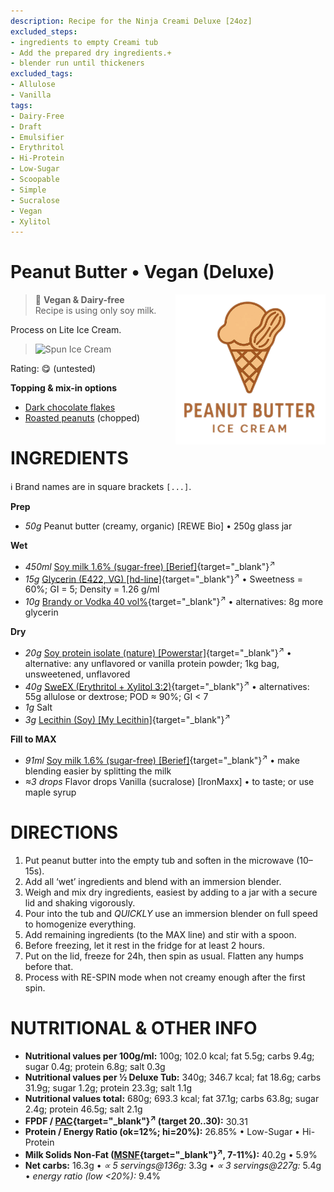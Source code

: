 ```yaml
---
description: Recipe for the Ninja Creami Deluxe [24oz]
excluded_steps:
- ingredients to empty Creami tub
- Add the prepared dry ingredients.+
- blender run until thickeners
excluded_tags:
- Allulose
- Vanilla
tags:
- Dairy-Free
- Draft
- Emulsifier
- Erythritol
- Hi-Protein
- Low-Sugar
- Scoopable
- Simple
- Sucralose
- Vegan
- Xylitol
---
```

# Peanut Butter • Vegan (Deluxe)
<img style="float: right; margin-left: 1.5em;" width=240 alt="Logo" src="https://raw.githubusercontent.com/jhermann/ice-creamery/refs/heads/main/recipes/PB%20Mix/pb-ice-cream-logo.png" />

> 🌿 **Vegan & Dairy-free**<br />Recipe is using only soy milk.

Process on Lite Ice Cream.

> <img width=360 alt="Spun Ice Cream" src="" class="zoomable" />

Rating: 😋 (untested)

**Topping & mix-in options**

 * [Dark chocolate flakes](../../T/Toppings/#dark-chocolate-flakes-mix-in)
 * [Roasted peanuts](../../T/Toppings/#chopped-nuts) (chopped)

# INGREDIENTS

ℹ️ Brand names are in square brackets `[...]`.

**Prep**

  - _50g_ Peanut butter (creamy, organic) [REWE Bio] • 250g glass jar

**Wet**

  - _450ml_ [Soy milk 1.6% (sugar-free) \[Berief\]](/ice-creamery/info/ingredients/#soy-milk){target="_blank"}<sup>↗</sup>
  - _15g_ [Glycerin (E422, VG) \[hd-line\]](/ice-creamery/info/ingredients/#vegetable-glycerin-glycerol-vg-e422){target="_blank"}<sup>↗</sup> • Sweetness = 60%; GI = 5; Density = 1.26 g/ml
  - _10g_ [Brandy or Vodka 40 vol%](/ice-creamery/info/ingredients/#alcohol-ethanol){target="_blank"}<sup>↗</sup> • alternatives: 8g more glycerin

**Dry**

  - _20g_ [Soy protein isolate (nature) \[Powerstar\]](/ice-creamery/info/ingredients/#soy-protein-isolate){target="_blank"}<sup>↗</sup> • alternative: any unflavored or vanilla protein powder; 1kg bag, unsweetened, unflavored
  - _40g_ [SweEX (Erythritol + Xylitol 3:2)](/ice-creamery/info/ingredients/#sweex-erythritol-xylitol-blend){target="_blank"}<sup>↗</sup> • alternatives: 55g allulose or dextrose; POD ≈ 90%; GI < 7
  - _1g_ Salt
  - _3g_ [Lecithin (Soy) \[My Lecithin\]](/ice-creamery/info/ingredients/#soy-lecithin-e322){target="_blank"}<sup>↗</sup>

**Fill to MAX**

  - _91ml_ [Soy milk 1.6% (sugar-free) \[Berief\]](/ice-creamery/info/ingredients/#soy-milk){target="_blank"}<sup>↗</sup> • make blending easier by splitting the milk
  - _≈3 drops_ Flavor drops Vanilla (sucralose) [IronMaxx] • to taste; or use maple syrup

# DIRECTIONS

 1. Put peanut butter into the empty tub and soften in the microwave (10–15s).
 1. Add all ‘wet’ ingredients and blend with an immersion blender.
 1. Weigh and mix dry ingredients, easiest by adding to a jar with a secure lid and shaking vigorously.
 1. Pour into the tub and *QUICKLY* use an immersion blender on full speed to homogenize everything.
 1. Add remaining ingredients (to the MAX line) and stir with a spoon.
 1. Before freezing, let it rest in the fridge for at least 2 hours.
 1. Put on the lid, freeze for 24h, then spin as usual. Flatten any humps before that.
 1. Process with RE-SPIN mode when not creamy enough after the first spin.

# NUTRITIONAL & OTHER INFO

- **Nutritional values per 100g/ml:** 100g; 102.0 kcal; fat 5.5g; carbs 9.4g; sugar 0.4g; protein 6.8g; salt 0.3g
- **Nutritional values per ½ Deluxe Tub:** 340g; 346.7 kcal; fat 18.6g; carbs 31.9g; sugar 1.2g; protein 23.3g; salt 1.1g
- **Nutritional values total:** 680g; 693.3 kcal; fat 37.1g; carbs 63.8g; sugar 2.4g; protein 46.5g; salt 2.1g
- **FPDF / [PAC](/ice-creamery/info/glossary/#potere-anti-congelante-pac){target="_blank"}<sup>↗</sup> (target 20..30):** 30.31
- **Protein / Energy Ratio (ok=12%; hi=20%):** 26.85% • Low-Sugar • Hi-Protein
- **Milk Solids Non-Fat ([MSNF](/ice-creamery/info/glossary/#milk-solids-not-fat-msnf){target="_blank"}<sup>↗</sup>, 7-11%):** 40.2g • 5.9%
- **Net carbs:** 16.3g • *∝ 5 servings@136g:* 3.3g • *∝ 3 servings@227g:* 5.4g • *energy ratio (low <20%):* 9.4%
